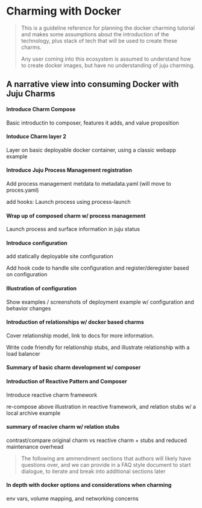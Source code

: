 # Charming with Docker

> This is a guideline reference for planning the docker charming tutorial
> and makes some assumptions about the introduction of the technology, plus
> stack of tech that will be used to create these charms.
>
> Any user coming into this ecosystem is assumed to understand how to create
> docker images, but have no understanding of juju charming.


## A narrative view into consuming Docker with Juju Charms



#### Introduce Charm Compose

Basic introductin to composer, features it adds, and value proposition

#### Intoduce Charm layer 2

Layer on basic deployable docker container, using a classic webapp example

#### Introduce Juju Process Management registration

Add process management metdata to metadata.yaml (will move to proces.yaml)

add hooks:
  Launch process using process-launch <foo>

#### Wrap up of composed charm w/ process management

Launch process and surface information in juju status

#### Introduce configuration

add statically deployable site configuration

Add hook code to handle site configuration and register/deregister based
on configuration

#### Illustration of configuration

Show examples / screenshots of deployment example w/ configuration and
behavior changes

#### Introduction of relationships w/ docker based charms

Cover relationship model, link to docs for more information.

Write code friendly for relationship stubs, and illustrate relationship
with a load balancer

#### Summary of basic charm development w/ composer


#### Introduction of Reactive Pattern and Composer

Introduce reactive charm framework

re-compose above illustration in reactive framework, and relation
stubs w/ a local archive example

#### summary of reacive charm w/ relation stubs

contrast/compare original charm vs reactive charm + stubs and reduced
maintenance overhead

> The following are ammendment sections that authors will likely have
> questions over, and we can provide in a FAQ style document to start
> dialogue, to iterate and break into additional sections later

#### In depth with docker options and considerations when charming

env vars, volume mapping, and networking concerns
